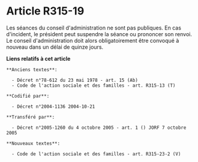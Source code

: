 # Article R315-19

Les séances du conseil d'administration ne sont pas publiques. En cas d'incident, le président peut suspendre la séance ou
prononcer son renvoi. Le conseil d'administration doit alors obligatoirement être convoqué à nouveau dans un délai de quinze
jours.

**Liens relatifs à cet article**

	**Anciens textes**:

	  - Décret n°78-612 du 23 mai 1978 - art. 15 (Ab)
	  - Code de l'action sociale et des familles - art. R315-13 (T)

	**Codifié par**:

	  - Décret n°2004-1136 2004-10-21

	**Transféré par**:

	  - Décret n°2005-1260 du 4 octobre 2005 - art. 1 () JORF 7 octobre 2005

	**Nouveaux textes**:

	  - Code de l'action sociale et des familles - art. R315-23-2 (V)
